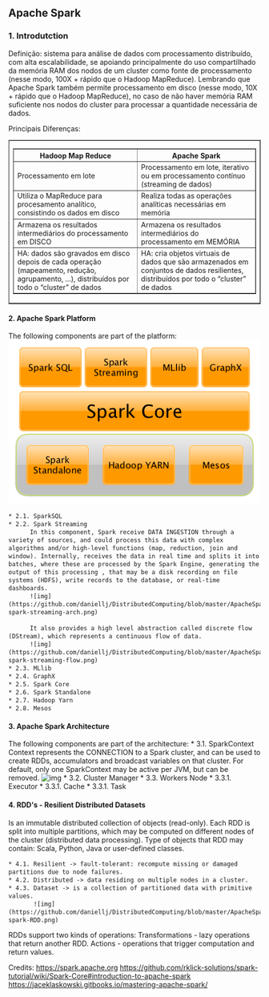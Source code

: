 ## Apache Spark
### 1. Introdutction
Definição: sistema para análise de dados com processamento distribuído, com alta escalabilidade, se apoiando principalmente do uso compartilhado da memória RAM dos nodos de um cluster como fonte de processamento (nesse modo, 100X + rápido que o Hadoop MapReduce). Lembrando que Apache Spark também permite processamento em disco (nesse modo, 10X + rápido que o Hadoop MapReduce), no caso de não haver memória RAM suficiente nos nodos do cluster para processar a quantidade necessária de dados.

Principais Diferenças:

<html>
   <body>
      <table border = "1" width = "100%">         
         <tr>
            <td>
               <table border = "1" width = "100%">
                  <tr>
                     <th>Hadoop Map Reduce</th>
                     <th>Apache Spark</th>
                  </tr>
                  <tr>
                     <td>Processamento em lote</td>
                     <td>Processamento em lote, iterativo ou em processamento contínuo (streaming de dados)</td>
                  </tr>
                  <tr>
                     <td>Utiliza o MapReduce para procesamento analítico, consistindo os dados em disco</td>
                     <td>Realiza todas as operações analíticas necessárias em memória</td>
                  </tr>
                  <tr>
                     <td>Armazena os resultados intermediários do processamento em DISCO</td>
                     <td>Armazena os resultados intermediários do processamento em MEMÓRIA</td>
                  </tr>
                  <tr>
                     <td>HA: dados são gravados em disco depois de cada operação (mapeamento, redução, agrupamento, ...), distribuídos por todo o “cluster” de dados</td>
                     <td>HA: cria objetos virtuais de dados que são armazenados em conjuntos de dados resilientes, distribuídos por todo o “cluster” de dados</td>
                  </tr>
               </table>
            </td>
         </tr>
      </table>
   </body>
</html>

#### 2. Apache Spark Platform
The following components are part of the platform:
![img](https://github.com/daniellj/DistributedComputing/blob/master/ApacheSpark/Concepts/img/apache-spark-platform.png)

	* 2.1. SparkSQL
	* 2.2. Spark Streaming
		  In this component, Spark receive DATA INGESTION through a variety of sources, and could process this data with complex algorithms and/or high-level functions (map, reduction, join and window). Internally, receives the data in real time and splits it into batches, where these are processed by the Spark Engine, generating the output of this processing , that may be a disk recording on file systems (HDFS), write records to the database, or real-time dashboards.
		  ![img](https://github.com/daniellj/DistributedComputing/blob/master/ApacheSpark/Concepts/img/apache-spark-streaming-arch.png)

	      It also provides a high level abstraction called discrete flow (DStream), which represents a continuous flow of data.
		  ![img](https://github.com/daniellj/DistributedComputing/blob/master/ApacheSpark/Concepts/img/apache-spark-streaming-flow.png)
	* 2.3. MLlib
	* 2.4. GraphX
	* 2.5. Spark Core
	* 2.6. Spark Standalone
	* 2.7. Hadoop Yarn
	* 2.8. Mesos

#### 3. Apache Spark Architecture
The following components are part of the architecture:
	* 3.1. SparkContext
		  Context represents the CONNECTION to a Spark cluster, and can be used to create RDDs, accumulators and broadcast variables on that cluster. For default, only one SparkContext may be active per JVM, but can be removed.
		  ![img](https://github.com/daniellj/DistributedComputing/blob/master/ApacheSpark/Concepts/img/apache-spark-arch.png)
	* 3.2. Cluster Manager
	* 3.3. Workers Node
		* 3.3.1. Executor
		* 3.3.1. Cache
		* 3.3.1. Task

#### 4. RDD's - Resilient Distributed Datasets
Is an immutable distributed collection of objects (read-only). Each RDD is split into multiple partitions, which may be computed on different nodes of the cluster (distributed data processing). Type of objects that RDD may contain: Scala, Python, Java or user-defined classes.

	* 4.1. Resilient -> fault-tolerant: recompute missing or damaged partitions due to node failures.
	* 4.2. Distributed -> data residing on multiple nodes in a cluster.
	* 4.3. Dataset -> is a collection of partitioned data with primitive values.
		   ![img](https://github.com/daniellj/DistributedComputing/blob/master/ApacheSpark/Concepts/img/apache-spark-RDD.png)
	
RDDs support two kinds of operations:
	Transformations - lazy operations that return another RDD.
	Actions - operations that trigger computation and return values.

Credits: https://spark.apache.org
		 https://github.com/rklick-solutions/spark-tutorial/wiki/Spark-Core#introduction-to-apache-spark
		 https://jaceklaskowski.gitbooks.io/mastering-apache-spark/
